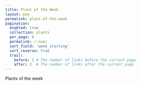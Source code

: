 ```yaml
---
title: Plant of the Week
layout: pow
permalink: plant-of-the-week
pagination: 
  enabled: true
  collection: plants
  per_page: 6
  permalink: /:num/
  sort_field: 'week_starting'
  sort_reverse: true
  trail: 
    before: 2 # The number of links before the current page
    after: 2  # The number of links after the current page
---
```

Plants of the week
